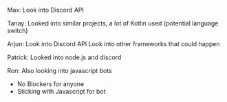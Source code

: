 Max: 
Look into Discord API

Tanay: 
Looked into similar projects, a lot of Kotlin used (potential language switch)

Arjun:
Look into Discord API
Look into other frameworks that could happen

Patrick: 
Looked into node.js and discord

Ron:
Also looking into javascript bots

* No Blockers for anyone
* Sticking with Javascript for bot